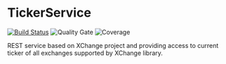 # TickerService

[![Build Status](https://travis-ci.org/k2cieslak/TickerService.svg?branch=master)](https://travis-ci.org/k2cieslak/TickerService)
![Quality Gate](https://sonarcloud.io/api/project_badges/measure?project=k2cieslak_TickerService&metric=alert_status)
![Coverage](https://sonarcloud.io/api/project_badges/measure?project=k2cieslak_TickerService&metric=coverage)

REST service based on XChange project and providing access to current ticker of all exchanges supported by XChange library.
